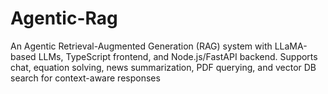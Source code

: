 # Agentic-Rag
An Agentic Retrieval-Augmented Generation (RAG) system with LLaMA-based LLMs, TypeScript frontend, and Node.js/FastAPI backend. Supports chat, equation solving, news summarization, PDF querying, and vector DB search for context-aware responses
